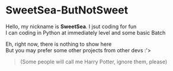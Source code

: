 # **SweetSea-ButNotSweet**

Hello, my nickname is **SweetSea**. I jsut coding for fun<br>
I can coding in Python at immediately level and some basic Batch

Eh, right now, there is nothing to show here<br>
But you may prefer some other projects from other devs :'>
> (Some people will call me Harry Potter, ignore them, please) 
